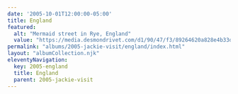 ```yaml
---
date: '2005-10-01T12:00:00-05:00'
title: England
featured:
  alt: "Mermaid street in Rye, England"
  value: "https://media.desmondrivet.com/d1/90/47/f3/89264620a828e4b33d691add8e333cc853d72b0c15a86a1c139034f9.jpg"
permalink: "albums/2005-jackie-visit/england/index.html"
layout: "albumCollection.njk"
eleventyNavigation:
  key: 2005-england
  title: England
  parent: 2005-jackie-visit
---
```


